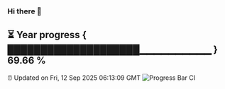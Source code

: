 ### Hi there 👋
⏳ Year progress { ████████████████████▁▁▁▁▁▁▁▁▁▁ } 69.66 %
---
⏰ Updated on Fri, 12 Sep 2025 06:13:09 GMT
![Progress Bar CI](https://github.com/Moyi321/Moyi321/workflows/Progress%20Bar%20CI/badge.svg)
